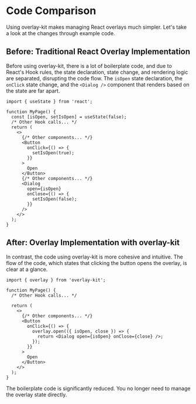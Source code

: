 # Code Comparison

Using overlay-kit makes managing React overlays much simpler. Let's take a look at the changes through example code.

## Before: Traditional React Overlay Implementation

Before using overlay-kit, there is a lot of boilerplate code, and due to React's Hook rules, the state declaration, state change, and rendering logic are separated, disrupting the code flow. The `isOpen` state declaration, the `onClick` state change, and the `<Dialog />` component that renders based on the state are far apart.

```tsx{4,10-12,17-22}
import { useState } from 'react';

function MyPage() {
  const [isOpen, setIsOpen] = useState(false);
  /* Other Hook calls... */
  return (
    <>
      {/* Other components... */}
      <Button
        onClick={() => {
          setIsOpen(true);
        }}
      >
        Open
      </Button>
      {/* Other components... */}
      <Dialog
        open={isOpen}
        onClose={() => {
          setIsOpen(false);
        }}
      />
    </>
  );
}
```

## After: Overlay Implementation with overlay-kit

In contrast, the code using overlay-kit is more cohesive and intuitive. The flow of the code, which states that clicking the button opens the overlay, is clear at a glance.

```tsx{10-14}
import { overlay } from 'overlay-kit';

function MyPage() {
  /* Other Hook calls... */

  return (
    <>
      {/* Other components... */}
      <Button
        onClick={() => {
          overlay.open(({ isOpen, close }) => {
            return <Dialog open={isOpen} onClose={close} />;
          });
        }}
      >
        Open
      </Button>
    </>
  );
}
```

The boilerplate code is significantly reduced. You no longer need to manage the overlay state directly.
